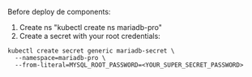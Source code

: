 Before deploy de components:
1. Create ns "kubectl create ns mariadb-pro"
2. Create a secret with your root credentials:
```
kubectl create secret generic mariadb-secret \
  --namespace=mariadb-pro \
  --from-literal=MYSQL_ROOT_PASSWORD=<YOUR_SUPER_SECRET_PASSWORD>
```